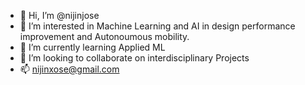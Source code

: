 - 👋 Hi, I’m @nijinjose
- 👀 I’m interested in Machine Learning and AI  in design performance improvement and Autonoumous mobility.
- 🌱 I’m currently learning Applied ML 
- 💞️ I’m looking to collaborate on interdisciplinary Projects
- 📫 nijinxose@gmail.com

<!---
nijinjose/nijinjose is a ✨ special ✨ repository because its `README.md` (this file) appears on your GitHub profile.
You can click the Preview link to take a look at your changes.
--->
